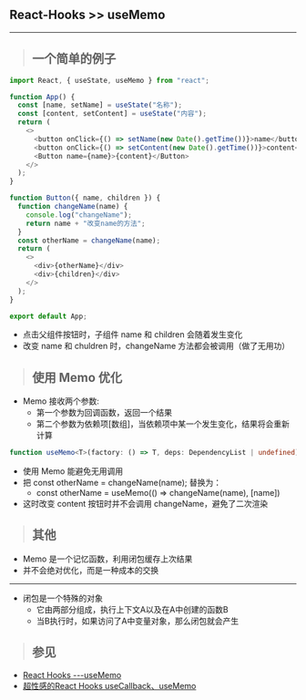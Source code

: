 ## React-Hooks >> useMemo

---

> ## 一个简单的例子

```javascript
import React, { useState, useMemo } from "react";

function App() {
  const [name, setName] = useState("名称");
  const [content, setContent] = useState("内容");
  return (
    <>
      <button onClick={() => setName(new Date().getTime())}>name</button>
      <button onClick={() => setContent(new Date().getTime())}>content</button>
      <Button name={name}>{content}</Button>
    </>
  );
}

function Button({ name, children }) {
  function changeName(name) {
    console.log("changeName");
    return name + "改变name的方法";
  }
  const otherName = changeName(name);
  return (
    <>
      <div>{otherName}</div>
      <div>{children}</div>
    </>
  );
}

export default App;
```

- 点击父组件按钮时，子组件 name 和 children 会随着发生变化
- 改变 name 和 chuldren 时，changeName 方法都会被调用（做了无用功）

> ## 使用 Memo 优化

- Memo 接收两个参数:
  - 第一个参数为回调函数，返回一个结果
  - 第二个参数为依赖项[数组]，当依赖项中某一个发生变化，结果将会重新计算

```typescript
function useMemo<T>(factory: () => T, deps: DependencyList | undefined): T;
```

- 使用 Memo 能避免无用调用
- 把 const otherName = changeName(name); 替换为：
  - const otherName = useMemo(() => changeName(name), [name])
- 这时改变 content 按钮时并不会调用 changeName，避免了二次渲染

> ## 其他

- Memo 是一个记忆函数，利用闭包缓存上次结果
- 并不会绝对优化，而是一种成本的交换
---
- 闭包是一个特殊的对象
    - 它由两部分组成，执行上下文A以及在A中创建的函数B
    - 当B执行时，如果访问了A中变量对象，那么闭包就会产生


> ## 参见
- [React Hooks ---useMemo](https://segmentfault.com/a/1190000018697490)
- [超性感的React Hooks useCallback、useMemo](https://blog.csdn.net/fedlover/article/details/103347989)